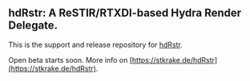 ## hdRstr: A ReSTIR/RTXDI-based Hydra Render Delegate.

This is the support and release repository for [hdRstr](https://stkrake.de/hdRstr).

Open beta starts soon. More info on [https://stkrake.de/hdRstr](https://stkrake.de/hdRstr).

